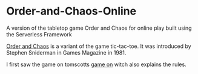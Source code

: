 # Order-and-Chaos-Online
A version of the tabletop game Order and Chaos for online play built using the Serverless Framework

[Order and Chaos](https://en.wikipedia.org/wiki/Order_and_Chaos) is a variant of the game tic-tac-toe. It was introduced by Stephen Sniderman in Games Magazine in 1981.

I first saw the game on tomscotts [game on](https://www.youtube.com/watch?v=qsjVfJur1ac) witch also explains the rules.

